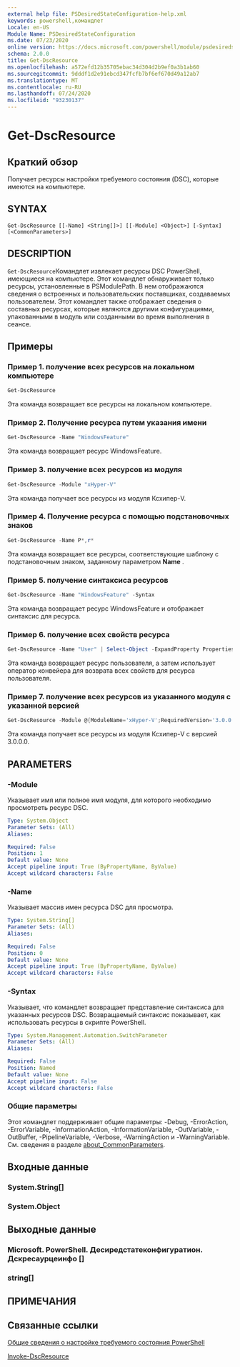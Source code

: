 ```yaml
---
external help file: PSDesiredStateConfiguration-help.xml
keywords: powershell,командлет
Locale: en-US
Module Name: PSDesiredStateConfiguration
ms.date: 07/23/2020
online version: https://docs.microsoft.com/powershell/module/psdesiredstateconfiguration/get-dscresource?view=powershell-7.1&WT.mc_id=ps-gethelp
schema: 2.0.0
title: Get-DscResource
ms.openlocfilehash: a572efd12b35705ebac34d304d2b9ef0a3b1ab60
ms.sourcegitcommit: 9dddf1d2e91ebcd347fcfb7bf6ef670d49a12ab7
ms.translationtype: MT
ms.contentlocale: ru-RU
ms.lasthandoff: 07/24/2020
ms.locfileid: "93230137"
---
```

# Get-DscResource

## Краткий обзор
Получает ресурсы настройки требуемого состояния (DSC), которые имеются на компьютере.

## SYNTAX

```
Get-DscResource [[-Name] <String[]>] [[-Module] <Object>] [-Syntax] [<CommonParameters>]
```

## DESCRIPTION

`Get-DscResource`Командлет извлекает ресурсы DSC PowerShell, имеющиеся на компьютере. Этот командлет обнаруживает только ресурсы, установленные в PSModulePath. В нем отображаются сведения о встроенных и пользовательских поставщиках, создаваемых пользователем. Этот командлет также отображает сведения о составных ресурсах, которые являются другими конфигурациями, упакованными в модуль или созданными во время выполнения в сеансе.

## Примеры

### Пример 1. получение всех ресурсов на локальном компьютере

```powershell
Get-DscResource
```

Эта команда возвращает все ресурсы на локальном компьютере.

### Пример 2. Получение ресурса путем указания имени

```powershell
Get-DscResource -Name "WindowsFeature"
```

Эта команда возвращает ресурс WindowsFeature.

### Пример 3. получение всех ресурсов из модуля

```powershell
Get-DscResource -Module "xHyper-V"
```

Эта команда получает все ресурсы из модуля Ксхипер-V.

### Пример 4. Получение ресурса с помощью подстановочных знаков

```powershell
Get-DscResource -Name P*,r*
```

Эта команда возвращает все ресурсы, соответствующие шаблону с подстановочным знаком, заданному параметром **Name** .

### Пример 5. получение синтаксиса ресурсов

```powershell
Get-DscResource -Name "WindowsFeature" -Syntax
```

Эта команда возвращает ресурс WindowsFeature и отображает синтаксис для ресурса.

### Пример 6. получение всех свойств ресурса

```powershell
Get-DscResource -Name "User" | Select-Object -ExpandProperty Properties
```

Эта команда возвращает  ресурс пользователя, а затем использует оператор конвейера для возврата всех свойств для ресурса пользователя.

### Пример 7. получение всех ресурсов из указанного модуля с указанной версией

```powershell
Get-DscResource -Module @{ModuleName='xHyper-V';RequiredVersion='3.0.0.0'}
```

Эта команда получает все ресурсы из модуля Ксхипер-V с версией 3.0.0.0.

## PARAMETERS

### -Module

Указывает имя или полное имя модуля, для которого необходимо просмотреть ресурс DSC.

```yaml
Type: System.Object
Parameter Sets: (All)
Aliases:

Required: False
Position: 1
Default value: None
Accept pipeline input: True (ByPropertyName, ByValue)
Accept wildcard characters: False
```

### -Name

Указывает массив имен ресурса DSC для просмотра.

```yaml
Type: System.String[]
Parameter Sets: (All)
Aliases:

Required: False
Position: 0
Default value: None
Accept pipeline input: True (ByPropertyName, ByValue)
Accept wildcard characters: False
```

### -Syntax

Указывает, что командлет возвращает представление синтаксиса для указанных ресурсов DSC. Возвращаемый синтаксис показывает, как использовать ресурсы в скрипте PowerShell.

```yaml
Type: System.Management.Automation.SwitchParameter
Parameter Sets: (All)
Aliases:

Required: False
Position: Named
Default value: None
Accept pipeline input: False
Accept wildcard characters: False
```

### Общие параметры

Этот командлет поддерживает общие параметры: -Debug, -ErrorAction, -ErrorVariable, -InformationAction, -InformationVariable, -OutVariable, -OutBuffer, -PipelineVariable, -Verbose, -WarningAction и -WarningVariable. См. сведения в разделе [about_CommonParameters](https://go.microsoft.com/fwlink/?LinkID=113216).

## Входные данные

### System.String[]

### System.Object

## Выходные данные

### Microsoft. PowerShell. Десиредстатеконфигуратион. Дскресаурцеинфо []

### string[]

## ПРИМЕЧАНИЯ

## Связанные ссылки

[Общие сведения о настройке требуемого состояния PowerShell](/powershell/scripting/dsc/overview/overview)

[Invoke-DscResource](/powershell/module/PSDesiredStateConfiguration/Invoke-DscResource)

